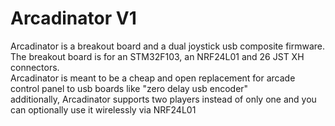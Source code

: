 # Arcadinator V1
Arcadinator is a breakout board and a dual joystick usb composite firmware.  
The breakout board is for an STM32F103, an NRF24L01 and 26 JST XH connectors.  
Arcadinator is meant to be a cheap and open replacement for arcade control panel to usb boards like "zero delay usb encoder"  
additionally, Arcadinator supports two players instead of only one and you can optionally use it wirelessly via NRF24L01

